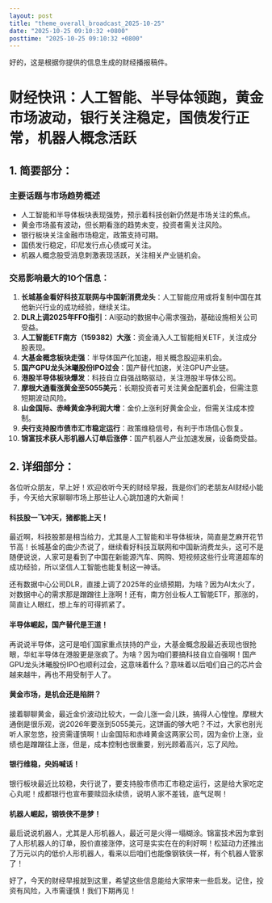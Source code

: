 ```yaml
---
layout: post
title: "theme_overall_broadcast_2025-10-25"
date: "2025-10-25 09:10:32 +0800"
posttime: "2025-10-25 09:10:32 +0800"
---
```


好的，这是根据你提供的信息生成的财经播报稿件。

# 财经快讯：人工智能、半导体领跑，黄金市场波动，银行关注稳定，国债发行正常，机器人概念活跃

## 1. 简要部分：

### 主要话题与市场趋势概述

*   人工智能和半导体板块表现强势，预示着科技创新仍然是市场关注的焦点。
*   黄金市场虽有波动，但长期看涨的趋势未变，投资者需关注风险。
*   银行板块关注金融市场稳定，政策支持可期。
*   国债发行稳定，印尼发行点心债或可关注。
*   机器人概念股受消息刺激表现活跃，关注相关产业链机会。

### 交易影响最大的10个信息：

1.  **长城基金看好科技互联网与中国新消费龙头**：人工智能应用或将复制中国在其他新兴行业的成功经验，继续关注。
2.  **DLR上调2025年FFO指引**：AI驱动的数据中心需求强劲，基础设施相关公司受益。
3.  **人工智能ETF南方（159382）大涨**：资金涌入人工智能相关ETF，关注成分股表现。
4.  **大基金概念板块走强**：半导体国产化加速，相关概念股迎来机会。
5.  **国产GPU龙头沐曦股份IPO过会**：国产替代加速，关注GPU产业链。
6.  **港股半导体板块爆发**：科技自立自强战略驱动，关注港股半导体公司。
7.  **摩根大通看涨黄金至5055美元**：长期投资者可关注黄金配置机会，但需注意短期波动风险。
8.  **山金国际、赤峰黄金净利润大增**：金价上涨利好黄金企业，但需关注成本控制。
9.  **央行支持股市债市汇市稳定运行**：政策维稳信号，有利于市场信心恢复。
10. **锦富技术获人形机器人订单后涨停**：国产机器人产业加速发展，设备商受益。

## 2. 详细部分：

各位听众朋友，早上好！欢迎收听今天的财经早报，我是你们的老朋友AI财经小能手，今天给大家聊聊市场上那些让人心跳加速的大新闻！

#### 科技股一飞冲天，猪都能上天！

最近啊，科技股那是相当给力，尤其是人工智能和半导体板块，简直是芝麻开花节节高！长城基金的曲少杰说了，继续看好科技互联网和中国新消费龙头，这可不是随便说说，人家可是看到了中国在新能源汽车、网购、短视频这些行业弯道超车的成功经验，所以坚信人工智能也能复制这一神话。

还有数据中心公司DLR，直接上调了2025年的业绩预期，为啥？因为AI太火了，对数据中心的需求那是蹭蹭往上涨啊！还有，南方创业板人工智能ETF，那涨的，简直让人眼红，想上车的可得抓紧了。

#### 半导体崛起，国产替代是王道！

再说说半导体，这可是咱们国家重点扶持的产业，大基金概念股最近表现也很抢眼，华虹半导体在港股更是涨疯了。为啥？因为咱们要搞科技自立自强啊！国产GPU龙头沐曦股份IPO也顺利过会，这意味着什么？意味着以后咱们自己的芯片会越来越牛，再也不用受制于人了。

#### 黄金市场，是机会还是陷阱？

接着聊聊黄金，最近金价波动比较大，一会儿涨一会儿跌，搞得人心惶惶。摩根大通倒是很乐观，说2026年要涨到5055美元，这饼画的够大吧？不过，大家也别光听人家忽悠，投资需谨慎啊！山金国际和赤峰黄金这两家公司，因为金价上涨，业绩也是蹭蹭往上涨，但是，成本控制也很重要，别光顾着高兴，忘了风险。

#### 银行维稳，央妈喊话！

银行板块最近比较稳，央行说了，要支持股市债市汇市稳定运行，这是给大家吃定心丸呢！成都银行也宣布要赎回永续债，说明人家不差钱，底气足啊！

#### 机器人崛起，钢铁侠不是梦！

最后说说机器人，尤其是人形机器人，最近可是火得一塌糊涂。锦富技术因为拿到了人形机器人的订单，股价直接涨停，这可是实实在在的利好啊！松延动力还推出了万元以内的低价人形机器人，看来以后咱们也能像钢铁侠一样，有个机器人管家了！

好了，今天的财经早报就到这里，希望这些信息能给大家带来一些启发。记住，投资有风险，入市需谨慎！我们下期再见！